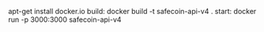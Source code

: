 apt-get install docker.io
build: docker build -t safecoin-api-v4 .
start: docker run -p 3000:3000 safecoin-api-v4
